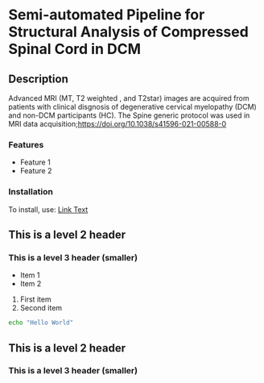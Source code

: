 # Semi-automated Pipeline for Structural Analysis of Compressed Spinal Cord in DCM

## Description

Advanced MRI (MT, T2 weighted , and T2star) images are acquired from patients with clinical disgnosis of degenerative cervical myelopathy (DCM) and non-DCM participants (HC). The Spine generic protocol was used in MRI data acquisition;https://doi.org/10.1038/s41596-021-00588-0

### Features

- Feature 1
- Feature 2

### Installation

To install, use:
[Link Text](https://www.example.com)


## This is a level 2 header
### This is a level 3 header (smaller)

- Item 1
- Item 2
1. First item
2. Second item
```bash
echo "Hello World"
```
## This is a level 2 header
### This is a level 3 header (smaller)